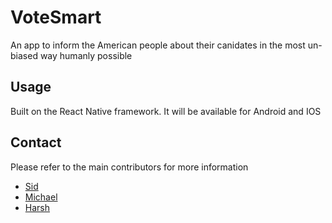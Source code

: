 # VoteSmart
An app to inform the American people about their canidates in the most un-biased way humanly possible
## Usage
Built on the React Native framework. It will be available for Android and IOS
## Contact
Please refer to the main contributors for more information 
- [Sid](https://github.com/Sybersid) 
- [Michael](https://github.com/Michaelgathara) 
- [Harsh](https://github.com/eichess)

